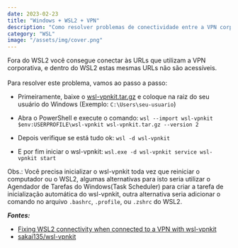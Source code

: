 ```yaml
---
date: 2023-02-23
title: "Windows + WSL2 + VPN"
description: "Como resolver problemas de conectividade entre a VPN corporativa e o WSL2 utilizando o wsl-vpnkit"
category: "WSL"
image: "/assets/img/cover.png"
---
```


Fora do WSL2 você consegue conectar às URLs que utilizam a VPN corporativa, e dentro do WSL2 estas mesmas URLs não são acessíveis.<br/><br/>Para resolver este problema, vamos ao passo a passo:

- Primeiramente, baixe o <a href="https://github.com/sakai135/wsl-vpnkit/releases/latest" target="_blank" rel="noopener noreferrer">wsl-vpnkit.tar.gz</a> e coloque na raiz do seu usuário do Windows (Exemplo: `C:\Users\seu-usuario`)

- Abra o PowerShell e execute o comando: `wsl --import wsl-vpnkit $env:USERPROFILE\wsl-vpnkit wsl-vpnkit.tar.gz --version 2`

- Depois verifique se está tudo ok: `wsl -d wsl-vpnkit`

- E por fim iniciar o wsl-vpnkit: `wsl.exe -d wsl-vpnkit service wsl-vpnkit start`

Obs.: Você precisa inicializar o wsl-vpnkit toda vez que reiniciar o computador ou o WSL2, algumas alternativas para isto seria utilizar o Agendador de Tarefas do Windows(Task Scheduler) para criar a tarefa de inicialização automática do wsl-vpnkit, outra alternativa seria adicionar o comando no arquivo `.bashrc`, `.profile`, ou `.zshrc` do WSL2.

**_Fontes:_**

- <a href="https://www.virtuallypotato.com/fixing-wsl2-connectivity-when-connected-to-a-vpn-with-wsl-vpnkit/?query=wsl2" target="_blank" rel="noopener noreferrer">Fixing WSL2 connectivity when connected to a VPN with wsl-vpnkit</a>
- <a href="https://github.com/sakai135/wsl-vpnkit" target="_blank" rel="noopener noreferrer">sakai135/wsl-vpnkit</a>
